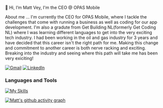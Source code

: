 👋 Hi, I’m Matt Vey, I'm the CEO @ OPAS Mobile 
 
About me ... I'm currently the CEO for OPAS Mobile, where I tackle the challenges that come with running a business as well as coding for our app development. I'm also a gradute from Get Building NL(formerly Get Coding NL) where I was learning different languages to get into the very exciting tech industry. I had been working in the oil and gas industry for 3 years and have decided that this career isn't the right path for me. Making this change and commitment to another career is both nerve racking and exciting. Breaking into the industry and seeing where this path will take me has been very exiciting!

[![Gmail](https://img.shields.io/badge/matt@opasmobile.com-D14836?style=flat&logo=gmail&logoColor=white)](matt@opasmobile.com) [![LinkedIn](https://img.shields.io/badge/LinkedIn-blue?style=flat&logo=linkedin&logoColor=white)](https://linkedin.com/in/matthew-vey/)

### Languages and Tools
[![My Skills](https://skillicons.dev/icons?i=js,html,css,python,react,nodejs,aws)](https://skillicons.dev)

[![Matt's github activity graph](https://github-readme-activity-graph.vercel.app/graph?username=MattV-NL&theme=github-compact&custom_title=Matt's%20Contributions)](https://github.com/ashutosh00710/github-readme-activity-graph)
